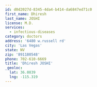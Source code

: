 ```yaml
---
id: d0d2027d-8345-4da4-b414-da6847ed71c0
first_name: Dhiresh
last_name: JOSHI
license: M.D.
services:
  - infectious-diseases
category: doctors
address: '6480 w.russell rd'
city: 'Las Vegas'
state: NV
zip: '891180548'
phone: 702-610-6669
title: 'Dhiresh JOSHI'
_geoloc:
  lat: 36.0839
  lng: -115.319
---
```

